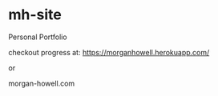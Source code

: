 # mh-site
Personal Portfolio


checkout progress at:
https://morganhowell.herokuapp.com/

or

morgan-howell.com
